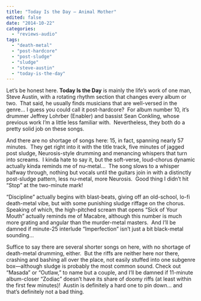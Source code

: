 ```yaml
---
title: "Today Is the Day – Animal Mother"
edited: false
date: "2014-10-22"
categories:
  - "reviews-audio"
tags:
  - "death-metal"
  - "post-hardcore"
  - "post-sludge"
  - "sludge"
  - "steve-austin"
  - "today-is-the-day"
---
```


Let’s be honest here. **Today Is the Day** is mainly the life’s work of one man, Steve Austin, with a rotating rhythm section that changes every album or two.  That said, he usually finds musicians that are well-versed in the genre… I guess you could call it post-hardcore?  For album number 10, it’s drummer Jeffrey Lohrber (Enabler) and bassist Sean Conkling, whose previous work I’m a little less familiar with.  Nevertheless, they both do a pretty solid job on these songs.

And there are no shortage of songs here: 15, in fact, spanning nearly 57 minutes.  They get right into it with the title track, five minutes of jagged post sludge, Neurosis-style drumming and menancing whispers that turn into screams.  I kinda hate to say it, but the soft-verse, loud-chorus dynamic actually kinda reminds me of nu-metal...  The song slows to a whisper halfway through, nothing but vocals until the guitars join in with a distinctly post-sludge pattern, less nu-metal, more Neurosis.  Good thing I didn’t hit “Stop” at the two-minute mark!

“Discipline” actually begins with blast-beats, giving off an old-school, lo-fi death-metal vibe, but with some punishing sludge riffage on the chorus.  Speaking of which, the high-pitched scream that opens “Sick of Your Mouth” actually reminds me of Macabre, although this number is much more grating and angular than the murder-metal masters.  And I’ll be damned if minute-25 interlude “Imperfection” isn’t just a bit black-metal sounding…

Suffice to say there are several shorter songs on here, with no shortage of death-metal drumming, either.  But the riffs are neither here nor there, crashing and bashing all over the place, not easily stuffed into one subgenre box—although sludge is probably the most common sound. Check out “Masada” or “Outlaw,” to name but a couple, and I’ll be damned if 11-minute album-closer “Zodiac” doesn’t have its share of doomy riffs (at least within the first few minutes)!  Austin is definitely a hard one to pin down… and that’s definitely not a bad thing.
